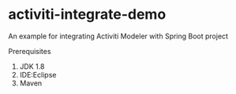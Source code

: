 # activiti-integrate-demo
An example for integrating Activiti Modeler with Spring Boot project

Prerequisites
1. JDK 1.8
2. IDE:Eclipse
3. Maven
